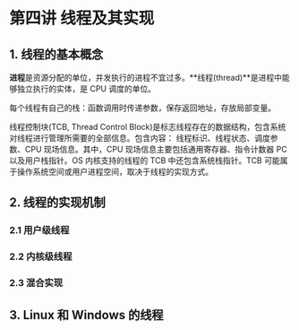 # 第四讲 线程及其实现

## 1. 线程的基本概念

**进程**是资源分配的单位，并发执行的进程不宜过多。**线程(thread)**是进程中能够独立执行的实体，是 CPU 调度的单位。

每个线程有自己的栈：函数调用时传递参数，保存返回地址，存放局部变量。

线程控制块(TCB, Thread Control Block)是标志线程存在的数据结构，包含系统对线程进行管理所需要的全部信息。包含内容：
线程标识、线程状态、调度参数、CPU 现场信息。其中，CPU 现场信息主要包括通用寄存器、指令计数器 PC 以及用户栈指针。OS 内核支持的线程的 TCB 中还包含系统栈指针。TCB 可能属于操作系统空间或用户进程空间，取决于线程的实现方式。

## 2. 线程的实现机制

### 2.1 用户级线程

### 2.2 内核级线程

### 2.3 混合实现

## 3. Linux 和 Windows 的线程
